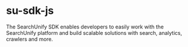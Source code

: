 # su-sdk-js
The SearchUnify SDK enables developers to easily work with the SearchUnify platform and build scalable solutions with search, analytics, crawlers and more.
